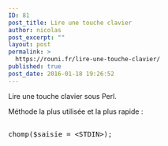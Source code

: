 ```yaml
---
ID: 81
post_title: Lire une touche clavier
author: nicolas
post_excerpt: ""
layout: post
permalink: >
  https://rouni.fr/lire-une-touche-clavier/
published: true
post_date: 2016-01-18 19:26:52
---
```

Lire une touche clavier sous Perl.

Méthode la plus utilisée et la plus rapide :

<pre class="lang:perl decode:1 " >

chomp($saisie = &lt;STDIN&gt;);

</pre>